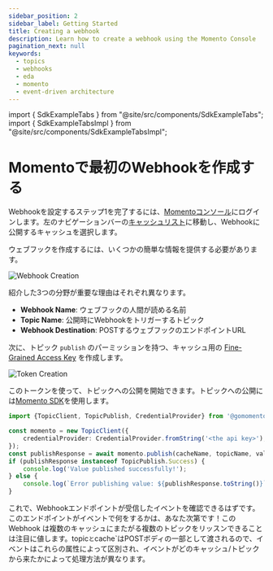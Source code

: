 ```yaml
---
sidebar_position: 2
sidebar_label: Getting Started
title: Creating a webhook
description: Learn how to create a webhook using the Momento Console
pagination_next: null
keywords:
  - topics
  - webhooks
  - eda
  - momento
  - event-driven architecture
---
```


import { SdkExampleTabs } from "@site/src/components/SdkExampleTabs";
import { SdkExampleTabsImpl } from "@site/src/components/SdkExampleTabsImpl";

# Momentoで最初のWebhookを作成する

Webhookを設定するステップ1を完了するには、[Momentoコンソール](https://console.gomomento.com)にログインします。左のナビゲーションバーの[キャッシュリスト](https://console.gomomento.com/caches)に移動し、Webhookに公開するキャッシュを選択します。

ウェブフックを作成するには、いくつかの簡単な情報を提供する必要があります。

![Webhook Creation](@site/static/img/topics/creating_webhook.jpg)

紹介した3つの分野が重要な理由はそれぞれ異なります。

-   **Webhook Name**: ウェブフックの人間が読める名前
-   **Topic Name**: 公開時にWebhookをトリガーするトピック
-   **Webhook Destination**: POSTするウェブフックのエンドポイントURL

次に、トピック `publish` のパーミッションを持つ、キャッシュ用の [Fine-Grained Access Key](https://console.gomomento.com/api-keys) を作成します。

![Token Creation](@site/static/img/topics/patterns/create-fine-grained-token.png)

このトークンを使って、トピックへの公開を開始できます。トピックへの公開には[Momento SDK](/topics/api-reference)を使用します。
```typescript
import {TopicClient, TopicPublish, CredentialProvider} from '@gomomento/sdk';

const momento = new TopicClient({
    credentialProvider: CredentialProvider.fromString('<the api key>'),
});
const publishResponse = await momento.publish(cacheName, topicName, value);
if (publishResponse instanceof TopicPublish.Success) {
    console.log('Value published successfully!');
} else {
    console.log(`Error publishing value: ${publishResponse.toString()}`);
}
```

これで、Webhookエンドポイントが受信したイベントを確認できるはずです。このエンドポイントがイベントで何をするかは、あなた次第です！この Webhook は複数のキャッシュにまたがる複数のトピックをリッスンできることは注目に値します。topic`と`cache`はPOSTボディの一部として渡されるので、イベントはこれらの属性によって区別され、イベントがどのキャッシュ/トピックから来たかによって処理方法が異なります。
